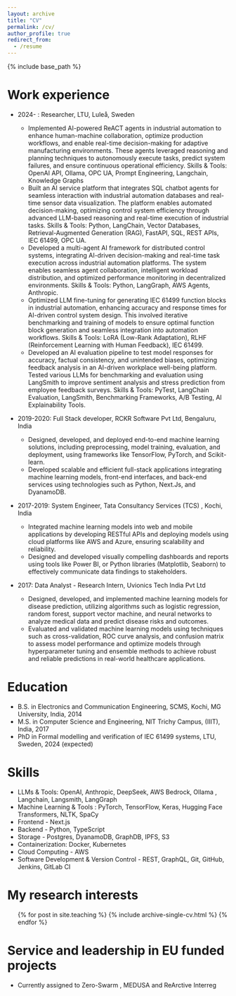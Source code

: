 ```yaml
---
layout: archive
title: "CV"
permalink: /cv/
author_profile: true
redirect_from:
  - /resume
---
```


{% include base_path %}

# Work experience

- 2024- : Researcher, LTU, Luleå, Sweden

  - Implemented AI-powered ReACT agents in industrial automation to enhance human-machine collaboration, optimize production workflows, and enable real-time decision-making for adaptive manufacturing environments. These agents leveraged reasoning and planning techniques to autonomously execute tasks, predict system failures, and ensure continuous operational efficiency.
    Skills & Tools: OpenAI API, Ollama, OPC UA, Prompt Engineering, Langchain, Knowledge Graphs
  - Built an AI service platform that integrates SQL chatbot agents for seamless interaction with industrial automation databases and real-time sensor data visualization. The platform enables automated decision-making, optimizing control system efficiency through advanced LLM-based reasoning and real-time execution of industrial tasks.
    Skills & Tools: Python, LangChain, Vector Databases, Retrieval-Augmented Generation (RAG), FastAPI, SQL, REST APIs, IEC 61499, OPC UA.
  - Developed a multi-agent AI framework for distributed control systems, integrating AI-driven decision-making and real-time task execution across industrial automation platforms. The system enables seamless agent collaboration, intelligent workload distribution, and optimized performance monitoring in decentralized environments.
    Skills & Tools: Python, LangGraph, AWS Agents, Anthropic.
  - Optimized LLM fine-tuning for generating IEC 61499 function blocks in industrial automation, enhancing accuracy and response times for AI-driven control system design. This involved iterative benchmarking and training of models to ensure optimal function block generation and seamless integration into automation workflows.
    Skills & Tools: LoRA (Low-Rank Adaptation), RLHF (Reinforcement Learning with Human Feedback), IEC 61499.
  - Developed an AI evaluation pipeline to test model responses for accuracy, factual consistency, and unintended biases, optimizing feedback analysis in an AI-driven workplace well-being platform. Tested various LLMs for benchmarking and evaluation using LangSmith to improve sentiment analysis and stress prediction from employee feedback surveys.
    Skills & Tools: PyTest, LangChain Evaluation, LangSmith, Benchmarking Frameworks, A/B Testing, AI Explainability Tools.

- 2019-2020: Full Stack developer, RCKR Software Pvt Ltd, Bengaluru, India

  - Designed, developed, and deployed end-to-end machine learning solutions, including preprocessing, model training, evaluation, and deployment, using frameworks like TensorFlow, PyTorch, and Scikit-learn.
  - Developed scalable and efficient full-stack applications integrating machine learning models, front-end interfaces, and back-end services using technologies such as Python, Next.Js, and DyanamoDB.

- 2017-2019: System Engineer, Tata Consultancy Services (TCS) , Kochi, India

  - Integrated machine learning models into web and mobile applications by developing RESTful APIs and deploying models using cloud platforms like AWS and Azure, ensuring scalability and reliability.
  - Designed and developed visually compelling dashboards and reports using tools like Power BI, or Python libraries (Matplotlib, Seaborn) to effectively communicate data findings to stakeholders.

- 2017: Data Analyst - Research Intern, Uvionics Tech India Pvt Ltd
  - Designed, developed, and implemented machine learning models for disease prediction, utilizing algorithms such as logistic regression, random forest, support vector machine, and neural networks to analyze medical data and predict disease risks and outcomes.
  - Evaluated and validated machine learning models using techniques such as cross-validation, ROC curve analysis, and confusion matrix to assess model performance and optimize models through hyperparameter tuning and ensemble methods to achieve robust and reliable predictions in real-world healthcare applications.

# Education

- B.S. in Electronics and Communication Engineering, SCMS, Kochi, MG University, India, 2014
- M.S. in Computer Science and Engineering, NIT Trichy Campus, (IIIT), India, 2017
- PhD in Formal modelling and verification of IEC 61499 systems, LTU, Sweden, 2024 (expected)

# Skills

- LLMs & Tools: OpenAI, Anthropic, DeepSeek, AWS Bedrock, Ollama , Langchain, Langsmith, LangGraph
- Machine Learning & Tools : PyTorch, TensorFlow, Keras, Hugging Face Transformers, NLTK, SpaCy
- Frontend - Next.js
- Backend - Python, TypeScript
- Storage - Postgres, DyanamoDB, GraphDB, IPFS, S3
- Containerization: Docker, Kubernetes
- Cloud Computing - AWS
- Software Development & Version Control - REST, GraphQL, Git, GitHub, Jenkins, GitLab CI

# My research interests

  <ul>{% for post in site.teaching %}
    {% include archive-single-cv.html %}
  {% endfor %}</ul>
  
Service and leadership in EU funded projects
======
* Currently assigned to Zero-Swarm , MEDUSA and ReArctive Interreg
